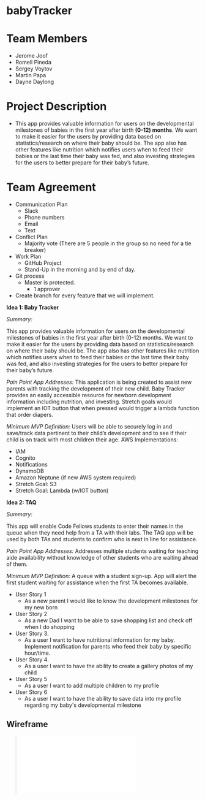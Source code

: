 # babyTracker

# Team Members
- Jerome Joof
- Romell Pineda
- Sergey Voytov
- Martin Papa
- Dayne Daylong

# Project Description
- This app provides valuable information for users on the developmental milestones of babies in the first year after birth **(0-12) months**. We want to make it easier for the users by providing data based on statistics/research on where their baby should be. The app also has other features like nutrition which notifies users when to feed their babies or the last time their baby was fed, and also investing strategies for the users to better prepare for their baby’s future.

# Team Agreement

* Communication Plan
    * Slack
    * Phone numbers
    * Email
    * Text
* Conflict Plan
    * Majority vote (There are 5 people in the group so no need for a tie breaker)
* Work Plan
    * GitHub Project
    * Stand-Up in the morning and by end of day.
* Git process
    * Master is protected. 
        * 1 approver
* Create branch for every feature that we will implement.

**Idea 1: Baby Tracker**

*Summary:* 

This app provides valuable information for users on the developmental milestones of babies in the first year after birth (0-12) months. We want to make it easier for the users by providing data based on statistics/research on where their baby should be. The app also has other features like nutrition which notifies users when to feed their babies or the last time their baby was fed, and also investing strategies for the users to better prepare for their baby’s future.

*Pain Point App Addresses:* 
This application is being created to assist new parents with tracking the development of their new child.  Baby Tracker provides an easily accessible resource for newborn development information including nutrition, and investing.  Stretch goals would implement an IOT button that when pressed would trigger a lambda function that order diapers.

*Minimum MVP Definition:*
Users will be able to securely log in and save/track data pertinent to their child’s development and to see if their child is on track with most children their age. 
AWS Implementations:
- IAM
- Cognito
- Notifications
- DynamoDB
- Amazon Neptune (if new AWS system required)
- Stretch Goal: S3
- Stretch Goal: Lambda (w/IOT button)

**Idea 2: TAQ**

*Summary:* 

This app will enable Code Fellows students to enter their names in the queue when they need help from a TA with their labs. The TAQ app will be used by both TAs and students to confirm who is next in line for assistance.

*Pain Point App Addresses:*
Addresses multiple students waiting for teaching aide availability without knowledge of other students who are waiting ahead of them.

*Minimum MVP Definition:*
A queue with a student sign-up.  App will alert the first student waiting for assistance when the first TA becomes available.


- User Story 1
   * As a new parent I would like to know the development milestones for my new born
- User Story 2
   * As a new Dad I want to be able to save shopping list and check off when I do shopping
- User Story 3.
   * As a user I want to have nutritional information for my baby. Implement notification for parents who feed their baby by specific hour/time.
- User Story 4.
   * As a user I want to have the ability to create a gallery photos of my child
- User Story 5
   * As a user I want to add multiple children to my profile
- User Story 6
   * As a user I want to have the ability to save data into my profile regarding my baby's developmental milestone

## Wireframe
> ![wireframe](assets/baby_tracker.pdf)